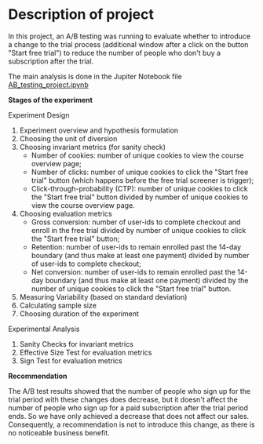 # Description of project

In this project, an A/B testing was running to evaluate whether to introduce a change to the trial process (additional window after a click on the button "Start free trial") to reduce the number of people who don't buy a subscription after the trial.

The main analysis is done in the Jupiter Notebook file [AB_testing_project.ipynb](https://github.com/IrinaPukhlova/AB_testing/blob/main/AB_testing_project.ipynb)

<b> Stages of the experiment </b>

Experiment Design
1) Experiment overview and hypothesis formulation
2) Choosing the unit of diversion
3) Choosing invariant metrics (for sanity check)
   - Number of cookies: number of unique cookies to view the course overview page;
   - Number of clicks: number of unique cookies to click the "Start free trial" button (which happens before the free trial screener is trigger);
   - Click-through-probability (CTP): number of unique cookies to click the "Start free trial" button divided by number of unique cookies to view the course overview page. 
5) Choosing evaluation metrics
   - Gross conversion: number of user-ids to complete checkout and enroll in the free trial divided by number of unique cookies to click the "Start free trial" button;
   - Retention: number of user-ids to remain enrolled past the 14-day boundary (and thus make at least one payment) divided by number of user-ids to complete checkout;
   - Net conversion: number of user-ids to remain enrolled past the 14-day boundary (and thus make at least one payment) divided by the number of unique cookies to click the "Start free trial" button.
7) Measuring Variability (based on standard deviation)
8) Calculating sample size
9) Choosing duration of the experiment

Experimental Analysis
1) Sanity Checks for invariant metrics
2) Effective Size Test for evaluation metrics 
3) Sign Test for evaluation metrics 

<b> Recommendation </b>

The A/B test results showed that the number of people who sign up for the trial period with these changes does decrease, but it doesn't affect the number of people who sign up for a paid subscription after the trial period ends. So we have only achieved a decrease that does not affect our sales. Consequently, a recommendation is not to introduce this change, as there is no noticeable business benefit.
